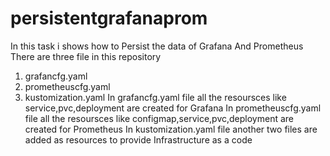 # persistentgrafanaprom
In this task i shows how to Persist the data of Grafana And Prometheus
There are three file in this repository
1. grafancfg.yaml
2. prometheuscfg.yaml
3. kustomization.yaml
In grafancfg.yaml file all the resoursces like service,pvc,deployment are created for Grafana
In prometheuscfg.yaml file all the resoursces like configmap,service,pvc,deployment are created for Prometheus
In kustomization.yaml file another  two files are added as resources to provide Infrastructure as a code
